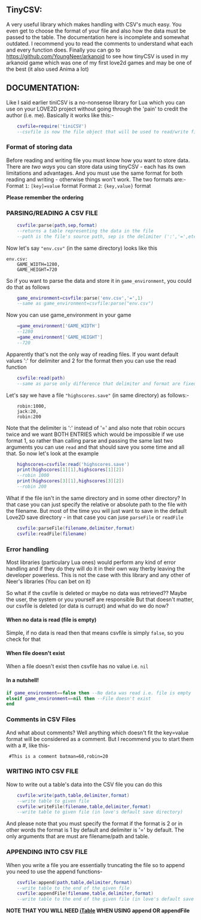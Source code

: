 ## TinyCSV:

A very useful library which makes handling with CSV's much easy. You even get to choose the format of your file and also how the data must be passed to the table. The documentation here is incomplete and somewhat outdated. I recommend you to read the comments to understand what each and every function does. Finally you can go to https://github.com/YoungNeer/arkanoid to see how tinyCSV is used in my arkanoid game which was one of my first love2d games and may be one of the best (it also used Anima a lot)

## DOCUMENTATION:

Like I said earlier tiniCSV is a no-nonsense library for Lua which you can use on your LOVE2D project without going through the 'pain' to credit the author (i.e. me). Basically it works like this:-

```lua
    csvfile=require('tiniCSV')
    --csvfile is now the file object that will be used to read/write files
```

### Format of storing data

Before reading and writing file you must know how you want to store data. There are *two ways* you can store data using tinyCSV - each has its own limitations and advantages. And you must use the same format for both reading and writing - otherwise things won't work.
The two formats are:- 
    Format `1`: `[key]=value` format
    Format `2`: `{key,value}` format

**Please remember the ordering**

### PARSING/READING A CSV FILE

```lua
    csvfile:parse(path,sep,format)
    --returns a table representing the data in the file
    --path is the file's source path, sep is the delimiter (':','=',etc) and format is 1 or 2 (refer above)
```

Now let's say `"env.csv"` (in the same directory) looks like this
```csv
env.csv:
    GAME_WIDTH=1280,
    GAME_HEIGHT=720
```

So if you want to parse the data and store it in ``game_environment``, you could do that as follows
```lua
    game_environment=csvfile:parse('env.csv','=',1)
    --same as game_environment=csvfile:parse("env.csv")
```

Now you can use game_environment in your game

```lua
    =game_environment['GAME_WIDTH']
    --1280
    =game_environment['GAME_HEIGHT']
    --720
```

Apparently that's not the only way of reading files. If you want default values ':' for delimiter and 2 for the format then you can use the read function

```lua
    csvfile:read(path)
    --same as parse only difference that delimiter and format are fixed (i.e. ':' and 2)
```

Let's say we have a file `"highscores.save"` (in same directory) as follows:-
```csv
    robin:1000,
    jack:20,
    robin:200
```
Note that the delimiter is ':' instead of '=' and also note that robin occurs twice and we want BOTH ENTRIES which would be impossible if we use format 1, so rather than calling parse and passing the same last two arguments you can use `read` and that should save you some time and all that. So now let's look at the example

```lua
    highscores=csvfile:read('highscores.save')
    print(highscores[1][1],highscores[1][2])
    --robin 1000
    print(highscores[3][1],highscores[3][2])
    --robin 200
```

What if the file isn't in the same directory and in some other directory? In that case you can just specify the relative or absolute path to the file with the filename. But most of the time you will just want to save in the default Love2D save directory - in that case you can juse `parseFile` or `readFile`

```lua
    csvfile:parseFile(filename,delimiter,format)
    csvfile:readFile(filename)
```

### Error handling

Most libraries (particulary Lua ones) would perform any kind of error handling and if they
do they will do it in their own way therby leaving the developer powerless. This is not the case with this library and any other of Neer's libraries (You can bet on it) 

So what if the csvfile is deleted or maybe no data was retrieved?? Maybe the user, the system or you yourself are responsible
But that doesn't matter, our csvfile is deleted (or data is currupt) and what do we do now?

#### When no data is read (file is empty)

Simple, if no data is read then that means csvfile is simply `false`, so you check for that

#### When file doesn't exist 

When a file doesn't exist then csvfile has no value i.e. `nil`

#### In a nutshell!
```lua
if game_environment==false then --No data was read i.e. file is empty
elseif game_environment==nil then --File doesn't exist
end
```

### Comments in CSV Files
And what about comments? Well anything which doesn't fit the key=value format
will be considered as a comment. But I recommend you to start them with a #, like this-

``  #This is a comment
    batman=60,robin=20
``

### WRITING INTO CSV FILE

Now to write out a table's data into the CSV file you can do this 

```lua
    csvfile:write(path,table,delimiter,format)
    --write table to given file
    csvfile:writeFile(filename,table,delimiter,format)
    --write table to given file (in love's default save directory)    
```

And please note that you must specify the format if the format is 2 or in other words the format is 1 by default and delimiter is '=' by default. The only arguments that are must are filename/path and table.

### APPENDING INTO CSV FILE

When you write a file you are essentially truncating the file so to append you need to use the append functions-

```lua
    csvfile:append(path,table,delimiter,format)
    --write table to the end of the given file
    csvfile:appendFile(filename,table,delimiter,format)
    --write table to the end of the given file (in love's default save directory)    
```

**NOTE THAT YOU WILL NEED <a href="https://github.com/YoungNeer/lovelib/tree/master/itable">iTable</a> WHEN USING append OR appendFile**
